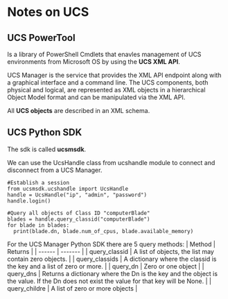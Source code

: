 # Notes on UCS

## UCS PowerTool
Is a library of PowerShell Cmdlets that enavles management of UCS environments from Microsoft OS by using the **UCS XML API**.

UCS Manager is the service that provides the XML API endpoint along with a graphical interface and a command line. The UCS components, both physical and logical, are represented as XML objects in a hierarchical Object Model format and can be manipulated via the XML API.

All **UCS objects** are described in an XML schema.

## UCS Python SDK
The sdk is called **ucsmsdk**.

We can use the UcsHandle class from ucshandle module to connect and disconnect from a UCS Manager.
```
#Establish a session
from ucsmsdk.ucshandle import UcsHandle
handle = UcsHandle("ip", "admin", "password")
handle.login()

#Query all objects of Class ID "computerBlade"
blades = handle.query_classid("computerBlade")
for blade in blades:
  print(blade.dn, blade.num_of_cpus, blade.available_memory)
```
For the UCS Manager Python SDK there are 5 query methods:
| Method | Returns |
| ------ | ------- |
| query_classid | A list of objects, the list may contain zero objects. |
| query_classids | A dictionary where the classid is the key and a list of zero or more. |
| query_dn | Zero or one object |
| query_dns | Returns a dictionary where the Dn is the key and the object is the value. If the Dn does not exist the value for that key will be None. |
| query_childre | A list of zero or more objects |















